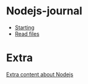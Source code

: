 # Nodejs-journal

- [Starting](/journal/get_start.md)
- [Read files](/journal/read_file.md)

# Extra

[Extra content about Nodejs](/journal/related_info.md)
